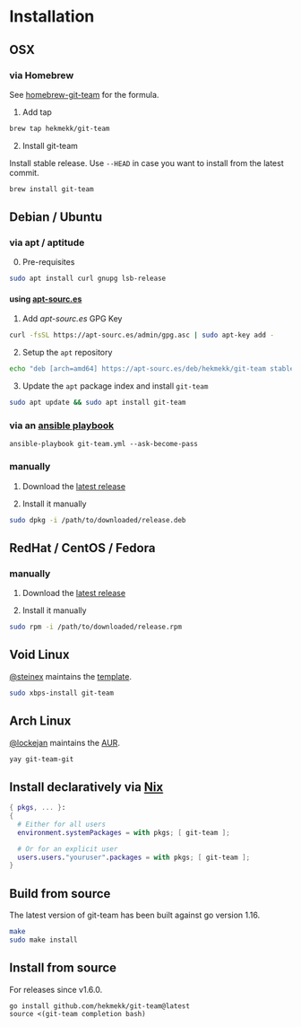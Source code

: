 # Installation
## OSX
### via Homebrew
See [homebrew-git-team](https://github.com/hekmekk/homebrew-git-team) for the formula.
1. Add tap

```bash
brew tap hekmekk/git-team
```

2. Install git-team

Install stable release. Use `--HEAD` in case you want to install from the latest commit.
```bash
brew install git-team
```

## Debian / Ubuntu
### via apt / aptitude
0. Pre-requisites
```bash
sudo apt install curl gnupg lsb-release
```

#### using [apt-sourc.es](https://apt-sourc.es)
1. Add *apt-sourc.es* GPG Key
```bash
curl -fsSL https://apt-sourc.es/admin/gpg.asc | sudo apt-key add -
```

2. Setup the `apt` repository
```bash
echo "deb [arch=amd64] https://apt-sourc.es/deb/hekmekk/git-team stable main" | sudo tee /etc/apt/sources.list.d/git-team.list
```

3. Update the `apt` package index and install `git-team`
```bash
sudo apt update && sudo apt install git-team
```

### via an [ansible playbook](../master/contrib/ansible/roles/git-team/tasks/main.yml)
```
ansible-playbook git-team.yml --ask-become-pass
```

### manually
1. Download the [latest release](https://github.com/hekmekk/git-team/releases/latest)

2. Install it manually
```bash
sudo dpkg -i /path/to/downloaded/release.deb
```

## RedHat / CentOS / Fedora
### manually
1. Download the [latest release](https://github.com/hekmekk/git-team/releases/latest)

2. Install it manually
```bash
sudo rpm -i /path/to/downloaded/release.rpm
```

## Void Linux
[@steinex](https://github.com/steinex) maintains the [template](https://github.com/void-linux/void-packages/blob/master/srcpkgs/git-team/template).
```bash
sudo xbps-install git-team
```

## Arch Linux
[@lockejan](https://github.com/lockejan) maintains the [AUR](https://aur.archlinux.org/packages/git-team-git/).
```bash
yay git-team-git
```

## Install declaratively via [Nix](https://nixos.org)

```nix
{ pkgs, ... }:
{
  # Either for all users
  environment.systemPackages = with pkgs; [ git-team ];

  # Or for an explicit user
  users.users."youruser".packages = with pkgs; [ git-team ];
}
```

## Build from source
The latest version of git-team has been built against go version 1.16.
```bash
make
sudo make install
```

## Install from source
For releases since v1.6.0.
```shell script
go install github.com/hekmekk/git-team@latest
source <(git-team completion bash)
```

